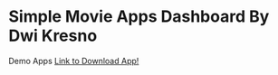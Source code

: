 # Simple Movie Apps Dashboard By Dwi Kresno

Demo Apps [Link to Download App!](https://github.com/dwikresno/movie-flutter/blob/main/app/app.apk?raw=true)
